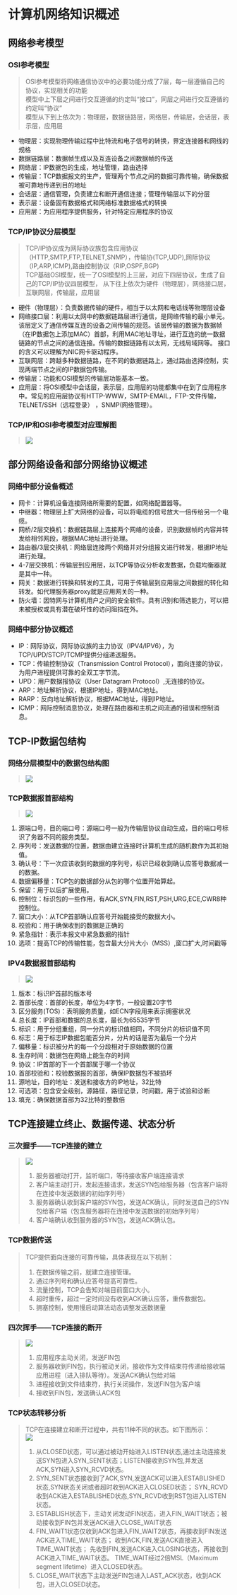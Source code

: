 # 计算机网络知识概述
## 网络参考模型
### OSI参考模型
> OSI参考模型将网络通信协议中的必要功能分成了7层，每一层遵循自己的协议，实现相关的功能  
> 模型中上下层之间进行交互遵循的约定叫“接口”，同层之间进行交互遵循的约定叫“协议”  
> 模型从下到上依次为：物理层，数据链路层，网络层，传输层，会话层，表示层，应用层
-  物理层：实现物理传输过程中比特流和电子信号的转换，界定连接器和网线的规格
-  数据链路层：数据帧生成以及互连设备之间数据帧的传送
-  网络层：IP数据包的生成，地址管理，路由选择
-  传输层：TCP数据报文的生产，管理两个节点之间的数据可靠传输，确保数据被可靠地传递到目的地址
-  会话层：通信管理，负责建立和断开通信连接；管理传输层以下的分层
-  表示层：设备固有数据格式和网络标准数据格式的转换
-  应用层：为应用程序提供服务，针对特定应用程序的协议
### TCP/IP协议分层模型
> TCP/IP协议成为网际协议族包含应用协议（HTTP,SMTP,FTP,TELNET,SNMP），传输协(TCP,UDP),网际协议（IP,ARP,ICMP),路由控制协议（RIP,OSPF,BGP)   
> TCP基础OSI模型，统一了OSI模型的上三层，对应下四层协议，生成了自己的TCP/IP协议四层模型，
从下往上依次为硬件（物理层），网络接口层，互联网层，传输层，应用层
- 硬件（物理层）：负责数据传输的硬件，相当于以太网和电话线等物理层设备
- 网络接口层：利用以太网中的数据链路层进行通信，是网络传输的最小单元。该层定义了通信传媒互连的设备之间传输的规范。该层传输的数据为数据帧
（在IP数据包上添加MAC）首部，利用MAC地址寻址，进行互连的统一数据链路的节点之间的通信连接。传输的数据链路有以太网，无线局域网等。
接口的含义可以理解为NIC网卡驱动程序。
- 互联网层：跨越多种数据链路，在不同的数据链路上，通过路由选择控制，实现两端节点之间的IP数据包传输。
- 传输层：功能和OSI模型的传输层功能基本一致。
- 应用层：将OSI模型中会话层，表示层，应用层的功能都集中在到了应用程序中。常见的应用层协议有HTTP-WWW，SMTP-EMAIL，FTP-文件传输，TELNET/SSH（远程登录）
，SNMP(网络管理）。
### TCP/IP和OSI参考模型对应理解图
>![](TCP-IP.PNG)

## 部分网络设备和部分网络协议概述
### 网络中部分设备概述
- 网卡：计算机设备连接网络所需要的配置，如网络配置器等。
- 中继器：物理层上扩大网络的设备，可以将电缆的信号放大一倍传给另一个电缆。
- 网桥/2层交换机：数据链路层上连接两个网络的设备，识别数据帧的内容并转发给相邻网段，根据MAC地址进行处理。
- 路由器/3层交换机：网络层连接两个网络并对分组报文进行转发，根据IP地址进行处理。
- 4-7层交换机：传输层到应用层，以TCP等协议分析收发数据，负载均衡器就是其中一种。
- 网关：数据进行转换和转发的工具，可用于传输层到应用层之间数据的转化和转发。如代理服务器proxy就是应用网关的一种。
- 防火墙：因特网与计算机用户之间的安全软件。具有识别和筛选能力，可以把未被授权或具有潜在破坏性的访问阻挡在外。
### 网络中部分协议概述
- IP：网际协议，网际协议族的主力协议（IPV4/IPV6），为TCP/UPD/STCP/TCMP提供分组递送服务。
- TCP：传输控制协议（Transmission Control Protocol），面向连接的协议，为用户进程提供可靠的全双工字节流。
- UPD：用户数据报协议（User Datagram Protocol）,无连接的协议。
- ARP：地址解析协议，根据IP地址，得到MAC地址。
- RARP：反向地址解析协议，根据MAC地址，得到IP地址。
- ICMP：网际控制消息协议，处理在路由器和主机之间流通的错误和控制消息。

## TCP-IP数据包结构
### 网络分层模型中的数据包结构图
>![](Packet-Structure.PNG)

### TCP数据报首部结构
>![](tcp-structure.PNG)
1.  源端口号，目的端口号：源端口号一般为传输层协议自动生成，目的端口号标识了务器不同的服务类型。
2.  序列号：发送数据的位置，数据由建立连接时计算机生成的随机数作为其初始值。
3.  确认号：下一次应该收到的数据的序列号，标识已经收到确认应答号数据减一的数据。
4.  数据偏移量：TCP包的数据部分从包的哪个位置开始算起。
5.  保留：用于以后扩展使用。
6.  控制位：标识包的一些作用，有ACK,SYN,FIN,RST,PSH,URG,ECE,CWR8种控制位。
7.  窗口大小：从TCP首部确认应答号开始能接受的数据大小。
8.  校验和：用于确保收到的数据是正确的
7.  紧急指针：表示本报文中紧急数据的指针
8.  选项：提高TCP的传输性能，包含最大分片大小（MSS）,窗口扩大,时间戳等

### IPV4数据报首部结构
>![](IP-Structure.PNG)
1. 版本：标识IP首部的版本号
2. 首部长度：首部的长度，单位为4字节，一般设置20字节
3.  区分服务(TOS)：表明服务质量，如ECN字段用来表示拥塞状况
4.  总长度：IP首部和数据的总长度，最长为65535字节
5.  标识：用于分组重组，同一分片的标识值相同，不同分片的标识值不同
6.  标志：用于标志IP数据包能否分片，分片的话是否为最后一个分片
7.  偏移量：标识被分片的每一个分段相对于原始数据的位置
8.  生存时间：数据包在网络上能生存的时间
9.  协议：IP首部的下一个首部属于哪一个协议
10.  首部校验和：校验数据报的首部，确保IP数据包不被损坏
11.  源地址，目的地址：发送和接收方的IP地址，32比特
12.  可选项：包含安全级别，源路径，路径记录，时间戳，用于试验和诊断
13.  填充：确保数据首部为32比特的整数倍

## TCP连接建立终止、数据传递、状态分析
### 三次握手——TCP连接的建立
> ![](Tcp_Connection.PNG)
>1. 服务器被动打开，监听端口，等待接收客户端连接请求
>2. 客户端主动打开，发起连接请求，发送SYN包给服务器（包含客户端将在连接中发送数据的初始序列号）
>3. 服务器确认收到客户端的SYN包，发送ACK确认，同时发送自己的SYN包给客户端（包含服务器将在连接中发送数据的初始序列号）
>4. 客户端确认收到服务器的SYN包，发送ACK确认包。
### TCP数据传送
>TCP提供面向连接的可靠传输，具体表现在以下机制：
>1. 在数据传输之前，就建立连接管理。
>2. 通过序列号和确认应答号提高可靠性。
>3. 流量控制，TCP会告知对端目前窗口大小。
>4. 超时重传，超过一定时间没有收到ACK确认应答，重传数据包。
>5. 拥塞控制，使用慢启动算法动态调整发送数据量
### 四次挥手——TCP连接的断开
> ![](Tcp_Termine.PNG)
>1. 应用程序主动关闭，发送FIN包
>2. 服务器收到FIN包，执行被动关闭，接收作为文件结束符传递给接收端应用进程（进入排队等待）。发送ACK确认包给对端
>3. 进程接收到文件结束符，执行关闭操作，发送FIN包为客户端
>4. 接收到FIN包，发送确认ACK包
### TCP状态转移分析
>TCP在连接建立和断开过程中，共有11种不同的状态。如下图所示：  
>![](TCP_status.PNG)
>1. 从CLOSED状态，可以通过被动开始进入LISTEN状态,通过主动连接发送SYN包进入SYN_SENT状态；LISTEN接收到SYN包,并发送ACK,SYN进入SYN_RCVD状态。 
>2. SYN_SENT状态接收到了ACK,SYN,发送ACK可以进入ESTABLISHED状态,SYN状态关闭或者超时收到ACK进入CLOSED状态；
SYN_RCVD收到ACK进入ESTABLISHED状态,SYN_RCVD收到RST包进入LISTEN状态。
>3. ESTABLISH状态下，主动关闭发动FIN状态，进入FIN_WAIT1状态；被动接收到FIN包并发送ACK进入CLOSE_WAIT状态
>4. FIN_WAIT1状态仅收到ACK包进入FIN_WAIT2状态，再接收到FIN发送ACK进入TIME_WAIT状态；
收到ACK,FIN,发送ACK直接进入TIME_WAIT状态；
先收到FIN,发送ACK进入CLOSING状态，再接收到ACK进入TIME_WAIT状态。
TIME_WAIT经过2倍MSL（Maximum segment lifetime）进入CLOSED状态。
>5. CLOSE_WAIT状态下主动发送FIN包进入LAST_ACK状态，收到ACK包，进入CLOSED状态。




